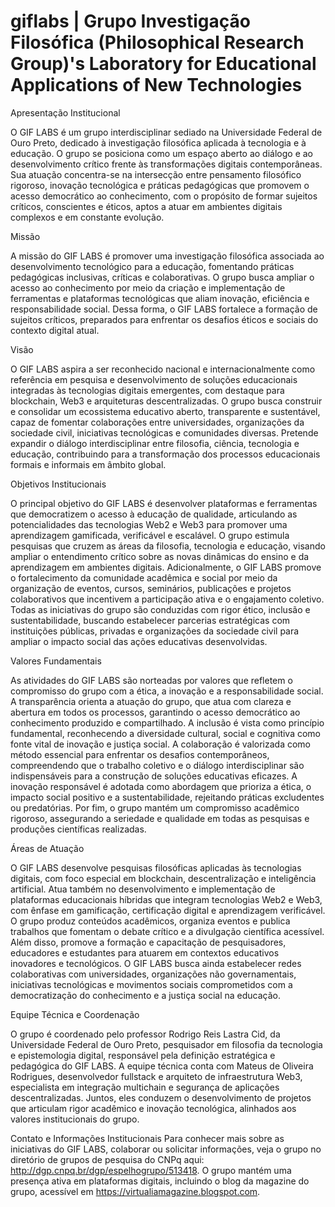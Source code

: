 # giflabs | Grupo Investigação Filosófica (Philosophical Research Group)'s Laboratory for Educational Applications of New Technologies

Apresentação Institucional

O GIF LABS é um grupo interdisciplinar sediado na Universidade Federal de Ouro Preto, dedicado à investigação filosófica aplicada à tecnologia e à educação. O grupo se posiciona como um espaço aberto ao diálogo e ao desenvolvimento crítico frente às transformações digitais contemporâneas. Sua atuação concentra-se na intersecção entre pensamento filosófico rigoroso, inovação tecnológica e práticas pedagógicas que promovem o acesso democrático ao conhecimento, com o propósito de formar sujeitos críticos, conscientes e éticos, aptos a atuar em ambientes digitais complexos e em constante evolução.

Missão

A missão do GIF LABS é promover uma investigação filosófica associada ao desenvolvimento tecnológico para a educação, fomentando práticas pedagógicas inclusivas, críticas e colaborativas. O grupo busca ampliar o acesso ao conhecimento por meio da criação e implementação de ferramentas e plataformas tecnológicas que aliam inovação, eficiência e responsabilidade social. Dessa forma, o GIF LABS fortalece a formação de sujeitos críticos, preparados para enfrentar os desafios éticos e sociais do contexto digital atual.

Visão

O GIF LABS aspira a ser reconhecido nacional e internacionalmente como referência em pesquisa e desenvolvimento de soluções educacionais integradas às tecnologias digitais emergentes, com destaque para blockchain, Web3 e arquiteturas descentralizadas. O grupo busca construir e consolidar um ecossistema educativo aberto, transparente e sustentável, capaz de fomentar colaborações entre universidades, organizações da sociedade civil, iniciativas tecnológicas e comunidades diversas. Pretende expandir o diálogo interdisciplinar entre filosofia, ciência, tecnologia e educação, contribuindo para a transformação dos processos educacionais formais e informais em âmbito global.

Objetivos Institucionais

O principal objetivo do GIF LABS é desenvolver plataformas e ferramentas que democratizem o acesso à educação de qualidade, articulando as potencialidades das tecnologias Web2 e Web3 para promover uma aprendizagem gamificada, verificável e escalável. O grupo estimula pesquisas que cruzem as áreas da filosofia, tecnologia e educação, visando ampliar o entendimento crítico sobre as novas dinâmicas do ensino e da aprendizagem em ambientes digitais. Adicionalmente, o GIF LABS promove o fortalecimento da comunidade acadêmica e social por meio da organização de eventos, cursos, seminários, publicações e projetos colaborativos que incentivem a participação ativa e o engajamento coletivo. Todas as iniciativas do grupo são conduzidas com rigor ético, inclusão e sustentabilidade, buscando estabelecer parcerias estratégicas com instituições públicas, privadas e organizações da sociedade civil para ampliar o impacto social das ações educativas desenvolvidas.

Valores Fundamentais

As atividades do GIF LABS são norteadas por valores que refletem o compromisso do grupo com a ética, a inovação e a responsabilidade social. A transparência orienta a atuação do grupo, que atua com clareza e abertura em todos os processos, garantindo o acesso democrático ao conhecimento produzido e compartilhado. A inclusão é vista como princípio fundamental, reconhecendo a diversidade cultural, social e cognitiva como fonte vital de inovação e justiça social. A colaboração é valorizada como método essencial para enfrentar os desafios contemporâneos, compreendendo que o trabalho coletivo e o diálogo interdisciplinar são indispensáveis para a construção de soluções educativas eficazes. A inovação responsável é adotada como abordagem que prioriza a ética, o impacto social positivo e a sustentabilidade, rejeitando práticas excludentes ou predatórias. Por fim, o grupo mantém um compromisso acadêmico rigoroso, assegurando a seriedade e qualidade em todas as pesquisas e produções científicas realizadas.

Áreas de Atuação

O GIF LABS desenvolve pesquisas filosóficas aplicadas às tecnologias digitais, com foco especial em blockchain, descentralização e inteligência artificial. Atua também no desenvolvimento e implementação de plataformas educacionais híbridas que integram tecnologias Web2 e Web3, com ênfase em gamificação, certificação digital e aprendizagem verificável. O grupo produz conteúdos acadêmicos, organiza eventos e publica trabalhos que fomentam o debate crítico e a divulgação científica acessível. Além disso, promove a formação e capacitação de pesquisadores, educadores e estudantes para atuarem em contextos educativos inovadores e tecnológicos. O GIF LABS busca ainda estabelecer redes colaborativas com universidades, organizações não governamentais, iniciativas tecnológicas e movimentos sociais comprometidos com a democratização do conhecimento e a justiça social na educação.

Equipe Técnica e Coordenação

O grupo é coordenado pelo professor Rodrigo Reis Lastra Cid, da Universidade Federal de Ouro Preto, pesquisador em filosofia da tecnologia e epistemologia digital, responsável pela definição estratégica e pedagógica do GIF LABS. A equipe técnica conta com Mateus de Oliveira Rodrigues, desenvolvedor fullstack e arquiteto de infraestrutura Web3, especialista em integração multichain e segurança de aplicações descentralizadas. Juntos, eles conduzem o desenvolvimento de projetos que articulam rigor acadêmico e inovação tecnológica, alinhados aos valores institucionais do grupo.

Contato e Informações Institucionais
Para conhecer mais sobre as iniciativas do GIF LABS, colaborar ou solicitar informações, veja o grupo no diretório de grupos de pesquisa do CNPq aqui: http://dgp.cnpq.br/dgp/espelhogrupo/513418. O grupo mantém uma presença ativa em plataformas digitais, incluindo o blog da magazine do grupo, acessível em https://virtualiamagazine.blogspot.com.

